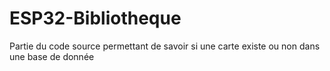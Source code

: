 # ESP32-Bibliotheque

Partie du code source permettant de savoir si une carte existe ou non dans une base de donnée
